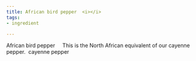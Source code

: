 ```yaml
---
title: African bird pepper  <i></i>
tags:
- ingredient

---
```

African bird pepper     This is the North African equivalent of our cayenne pepper.  cayenne pepper

